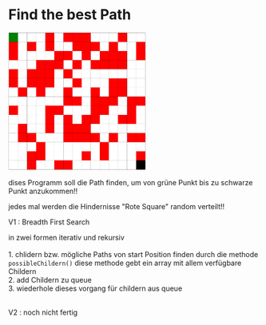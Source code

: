 <h1>Find the best Path</h1>
<img src="bilder/Screenshot%202023-06-19%20162108.png" alt="gamePlay" width="275"  height="275"/>
<p>dises Programm soll die Path finden, um von grüne Punkt bis zu schwarze Punkt anzukommen!!</p>
<p>jedes mal werden die Hindernisse "Rote Square" random verteilt!!</p>

<p>V1 : Breadth First Search</p> 
    in zwei formen iterativ und rekursiv <br>
    <br>
    1. chlidern bzw. mögliche Paths von start Position finden durch die methode <code>possibleChildern()</code> diese methode gebt ein array mit allem verfügbare Childern
    <br>    
    2. add Childern zu queue
    <br>
    3. wiederhole dieses vorgang für childern aus queue 
    

<br>
<br>
<p>V2 : noch nicht fertig</p> 